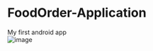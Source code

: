 # FoodOrder-Application
My first android app <br>
![image](https://user-images.githubusercontent.com/60942087/142435983-d647f562-9a37-4498-b9d9-e3386c9ec6b2.png)
